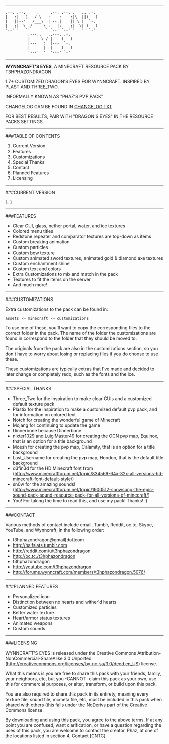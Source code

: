 ***
```                                                                                  
.--. .--.     .     .--. .--. .   .. .-. 
|   :|   )   / \   :    :    :|\  ||(   )
|   ||--'   /___\  | --.|    || \ |  `-. 
|   ;|  \  /     \ :   |:    ;|  \| (   )
'--' '   `'       ` `--' `--' '   '  `-' 
          .---..   ..---. .-.            
          |     \ / |    (   )           
          |---   :  |---  `-.            
          |      |  |    (   )           
          '---'  '  '---' `-'            
```                                         
***

**WYNNCRAFT'S EYES**, A MINECRAFT RESOURCE PACK
BY T3HPHAZONDRAGON

1.7+ CUSTOMIZED DRAGON'S EYES FOR WYNNCRAFT. INSPIRED BY PLAST AND THREE_TWO.

INFORMALLY KNOWN AS "PHAZ'S PVP PACK"

CHANGELOG CAN BE FOUND IN [CHANGELOG.TXT](/CHANGELOG.txt)

FOR BEST RESULTS, PAIR WITH "DRAGON'S EYES" IN THE RESOURCE PACKS SETTINGS.

***

###TABLE OF CONTENTS

1. Current Version
2. Features
3. Customizations
4. Special Thanks
5. Contact
6. Planned Features
7. Licensing

***

###CURRENT VERSION

	1.1

***

###FEATURES

* Clear GUI, glass, nether portal, water, and ice textures
* Colored menu titles
* Redstone repeater and comparator textures are top-down as items
* Custom breaking animation
* Custom particles
* Custom bow texture
* Custom animated sword textures, animated gold & diamond axe textures
* Custom enchantment shine
* Custom text and colors
* Extra Customizations to mix and match in the pack
* Textures to fit the items on the server
* And much more!

***

###CUSTOMIZATIONS

Extra customizations to the pack can be found in:

	assets -> minecraft -> customizations

To use one of these, you'll want to copy the corresponding files to the correct folder in the pack. The name of the folder the customizations are found in correspond to the folder that they should be moved to.

The originals from the pack are also in the customizations section, so you don't have to worry about losing or replacing files if you do choose to use these.

These customizations are typically extras that I've made and decided to later change or completely redo, such as the fonts and the ice.

***

###SPECIAL THANKS

* Three_Two for the inspiration to make clear GUIs and a customized default texture pack
* Plastix for the inspiration to make a customized default pvp pack, and for information on colored text
* Notch for creating the wonderful game of Minecraft
* Mojang for continuing to update the game
* Dinnerbone because Dinnerbone
* nixter1029 and LuigiMaster49 for creating the OCN pvp map, Equinox, that is an option for a title background
* Moesh for creating the pvp map, Calamity, that is an option for a title background
* Last_Username for creating the pvp map, Hoodoo, that is the default title background
* d3fin3d for the HD Minecraft font from (http://www.minecraftforum.net/topic/834569-64x-32x-all-versions-hd-minecraft-font-default-style/)
* sn0w for the amazing sounds! (http://www.minecraftforum.net/topic/1900512-snowsong-the-epic-sound-pack-sound-resource-pack-for-all-versions-of-minecraft/)
* You! For taking the time to read this, and use my pack! Thanks! :)

***

###CONTACT

Various methods of contact include email, Tumblr, Reddit, oc.tc, Skype, YouTube, and Wynncraft, in the following order:

* t3hphazondragon@gmail[dot]com
* http://halfslats.tumblr.com
* http://reddit.com/u/t3hphazondragon
* http://oc.tc./t3hphazondragon
* t3hphazondragon
* http://youtube.com/t3hphazondragon
* http://forums.wynncraft.com/members/t3hphazondragon.5076/

***

###PLANNED FEATURES

* Personalized icon
* Distinction between no hearts and wither'd hearts
* Customized particles
* Better water texture
* Heart/armor status textures
* Animated weapons
* Custom sounds

***

###LICENSING

WYNNCRAFT'S EYES is released under the Creative Commons Attribution-NonCommercial-ShareAlike 3.0 Unported (http://creativecommons.org/licenses/by-nc-sa/3.0/deed.en_US) license.

What this means is you are free to share this pack with your friends, family, your neighbors, etc, but you -CANNOT- claim this pack as your own, use this for commercial purposes, or alter, transform, or build upon this pack.

You are also required to share this pack in its entirety, meaning every texture file, sound file, mcmeta file, etc, must be included in this pack when shared with others (this falls under the NoDerivs part of the Creative Commons license.

By downloading and using this pack, you agree to the above terms. If at any point you are confused, want clarification, or have a question regarding the uses of this pack, you are welcome to contact the creator, Phaz, at one of the locations listed in section 4, Contact [CNTC].